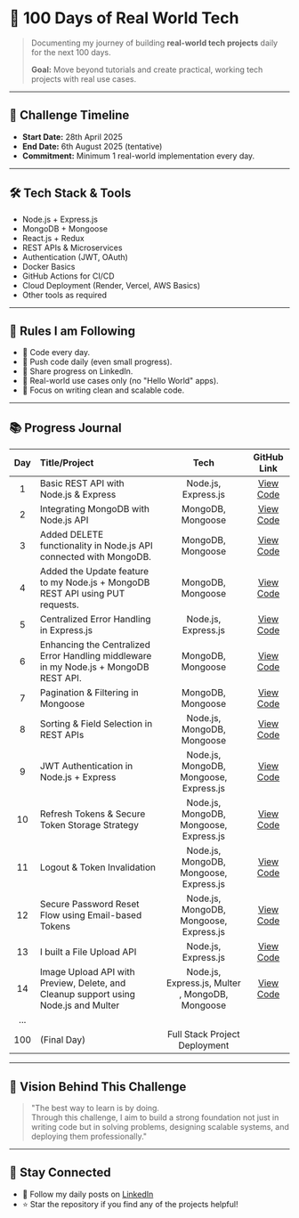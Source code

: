 # 🚀 100 Days of Real World Tech

> Documenting my journey of building **real-world tech projects** daily for the next 100 days.  
>  
> **Goal:** Move beyond tutorials and create practical, working tech projects with real use cases.

---

## 📅 Challenge Timeline

- **Start Date:** 28th April 2025
- **End Date:** 6th August 2025 (tentative)
- **Commitment:** Minimum 1 real-world implementation every day.

---

## 🛠️ Tech Stack & Tools

- Node.js + Express.js
- MongoDB + Mongoose
- React.js + Redux
- REST APIs & Microservices
- Authentication (JWT, OAuth)
- Docker Basics
- GitHub Actions for CI/CD
- Cloud Deployment (Render, Vercel, AWS Basics)
- Other tools as required

---

## 📜 Rules I am Following

- 📌 Code every day.
- 📌 Push code daily (even small progress).
- 📌 Share progress on LinkedIn.
- 📌 Real-world use cases only (no "Hello World" apps).
- 📌 Focus on writing clean and scalable code.

---

## 📚 Progress Journal

| Day | Title/Project | Tech | GitHub Link |
|:---:|:--------------|:----:|:-----------:|
| 1 | Basic REST API with Node.js & Express | Node.js, Express.js | [View Code](https://github.com/nileshdhankani/100-Days-Of-Real-World-Tech-Challenge/tree/main/Day%201) |
| 2 | Integrating MongoDB with Node.js API | MongoDB, Mongoose | [View Code](https://github.com/nileshdhankani/100-Days-Of-Real-World-Tech-Challenge/tree/main/Day%202) |
| 3 | Added DELETE functionality in Node.js API connected with MongoDB. | MongoDB, Mongoose  | [View Code](https://github.com/nileshdhankani/100-Days-Of-Real-World-Tech-Challenge/tree/main/Day%203) |
| 4 | Added the Update feature to my Node.js + MongoDB REST API using PUT requests. | MongoDB, Mongoose  | [View Code](https://github.com/nileshdhankani/100-Days-Of-Real-World-Tech-Challenge/tree/main/Day%204) |
| 5 | Centralized Error Handling in Express.js | Node.js, Express.js  | [View Code](https://github.com/nileshdhankani/100-Days-Of-Real-World-Tech-Challenge/tree/main/Day%205) |
| 6 | Enhancing the Centralized Error Handling middleware in my Node.js + MongoDB REST API. | MongoDB, Mongoose  | [View Code](https://github.com/nileshdhankani/100-Days-Of-Real-World-Tech-Challenge/tree/main/Day%206) |
| 7 | Pagination & Filtering in Mongoose | MongoDB, Mongoose  | [View Code](https://github.com/nileshdhankani/100-Days-Of-Real-World-Tech-Challenge/tree/main/Day%207) |
| 8 | Sorting & Field Selection in REST APIs | Node.js, MongoDB, Mongoose  | [View Code](https://github.com/nileshdhankani/100-Days-Of-Real-World-Tech-Challenge/tree/main/Day%208) |
| 9 | JWT Authentication in Node.js + Express | Node.js, MongoDB, Mongoose, Express.js  | [View Code](https://github.com/nileshdhankani/100-Days-Of-Real-World-Tech-Challenge/tree/main/Day%209) |
| 10 | Refresh Tokens & Secure Token Storage Strategy  | Node.js, MongoDB, Mongoose, Express.js  | [View Code](https://github.com/nileshdhankani/100-Days-Of-Real-World-Tech-Challenge/tree/main/Day%2010) |
| 11 |  Logout & Token Invalidation  | Node.js, MongoDB, Mongoose, Express.js  | [View Code](https://github.com/nileshdhankani/100-Days-Of-Real-World-Tech-Challenge/tree/main/Day%2011) |
| 12 |  Secure Password Reset Flow using Email-based Tokens  | Node.js, MongoDB, Mongoose, Express.js  | [View Code](https://github.com/nileshdhankani/100-Days-Of-Real-World-Tech-Challenge/tree/main/Day%2012) |
| 13 |  I built a File Upload API  | Node.js, Express.js  | [View Code](https://github.com/nileshdhankani/100-Days-Of-Real-World-Tech-Challenge/tree/main/Day%2013) |
| 14 |  Image Upload API with Preview, Delete, and Cleanup support using Node.js and Multer | Node.js, Express.js, Multer , MongoDB, Mongoose | [View Code](https://github.com/nileshdhankani/100-Days-Of-Real-World-Tech-Challenge/tree/main/Day%2014) |
| ... |  |  |  |
| 100 | (Final Day) | Full Stack Project Deployment |  |

---

## 🎯 Vision Behind This Challenge

> "The best way to learn is by doing.  
> Through this challenge, I aim to build a strong foundation not just in writing code but in solving problems, designing scalable systems, and deploying them professionally."

---

## 📢 Stay Connected

- 💬 Follow my daily posts on [LinkedIn](https://www.linkedin.com/in/nileshdhankani/)
- ⭐ Star the repository if you find any of the projects helpful!
